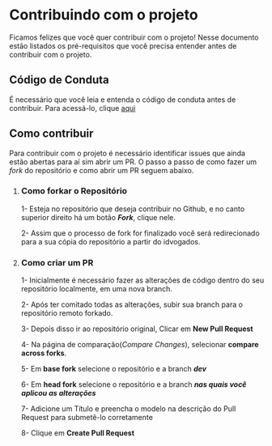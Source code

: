 # Contribuindo com o projeto

Ficamos felizes que você quer contribuir com o projeto!
Nesse documento estão listados os pré-requisitos que você precisa entender antes de contribuir com o projeto.

## Código de Conduta

É necessário que você leia e entenda o código de conduta antes de contribuir.
Para acessá-lo, clique [aqui](https://github.com/idvogados/code-of-conduct)

## Como contribuir

Para contribuir com o projeto é necessário identificar issues que ainda estão abertas para aí sim abrir um PR. O passo a passo de como fazer um _fork_ do repositório e como abrir um PR seguem abaixo.

1. ### Como forkar o Repositório

   1- Esteja no repositório que deseja contribuir no Github, e no canto superior direito há um botão **_Fork_**, clique nele.

   2- Assim que o processo de fork for finalizado você será redirecionado para a sua cópia do repositório a partir do idvogados.

2. ### **Como criar um PR**

   1- Inicialmente é necessário fazer as alterações de código dentro do seu repositório localmente, em uma nova branch.

   2- Após ter comitado todas as alterações, subir sua branch para o repositório remoto forkado.

   3- Depois disso ir ao repositório original, Clicar em **New Pull Request**

   4- Na página de comparação(_Compare Changes_), selecionar **compare across forks**.

   5- Em **base fork** selecione o repositório e a branch **_dev_**

   6- Em **head fork** selecione o repositório e a branch **_nas quais você aplicou as alterações_**

   7- Adicione um Título e preencha o modelo na descrição do Pull Request para submetê-lo corretamente

   8- Clique em **Create Pull Request**
